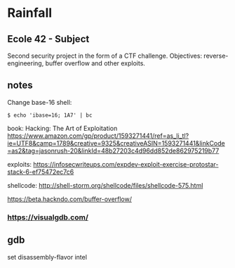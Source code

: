 # Rainfall

## Ecole 42 - Subject

Second security project in the form of a CTF challenge. Objectives: reverse-engineering, buffer overflow and other exploits.

## notes

Change base-16 shell:

    $ echo 'ibase=16; 1A7' | bc

book:
Hacking: The Art of Exploitation
https://www.amazon.com/gp/product/1593271441/ref=as_li_tl?ie=UTF8&camp=1789&creative=9325&creativeASIN=1593271441&linkCode=as2&tag=jasonrush-20&linkId=48b27203c4d96dd852de862975219b77


exploits:
https://infosecwriteups.com/expdev-exploit-exercise-protostar-stack-6-ef75472ec7c6

shellcode:
http://shell-storm.org/shellcode/files/shellcode-575.html

https://beta.hackndo.com/buffer-overflow/

### https://visualgdb.com/

## gdb

set disassembly-flavor intel